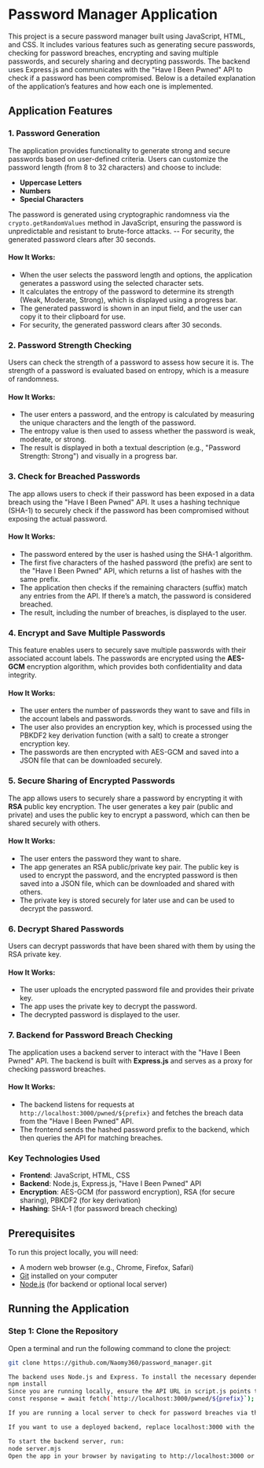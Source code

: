 
# Password Manager Application

This project is a secure password manager built using JavaScript, HTML, and CSS. It includes various features such as generating secure passwords, checking for password breaches, encrypting and saving multiple passwords, and securely sharing and decrypting passwords. The backend uses Express.js and communicates with the "Have I Been Pwned" API to check if a password has been compromised. Below is a detailed explanation of the application’s features and how each one is implemented.

## Application Features

### 1. **Password Generation**

The application provides functionality to generate strong and secure passwords based on user-defined criteria. Users can customize the password length (from 8 to 32 characters) and choose to include:

- **Uppercase Letters**
- **Numbers**
- **Special Characters**

The password is generated using cryptographic randomness via the `crypto.getRandomValues` method in JavaScript, ensuring the password is unpredictable and resistant to brute-force attacks.
-- For security, the generated password clears after 30 seconds.

#### How It Works:
- When the user selects the password length and options, the application generates a password using the selected character sets.
- It calculates the entropy of the password to determine its strength (Weak, Moderate, Strong), which is displayed using a progress bar.
- The generated password is shown in an input field, and the user can copy it to their clipboard for use.
- For security, the generated password clears after 30 seconds.

### 2. **Password Strength Checking**

Users can check the strength of a password to assess how secure it is. The strength of a password is evaluated based on entropy, which is a measure of randomness.

#### How It Works:
- The user enters a password, and the entropy is calculated by measuring the unique characters and the length of the password.
- The entropy value is then used to assess whether the password is weak, moderate, or strong.
- The result is displayed in both a textual description (e.g., "Password Strength: Strong") and visually in a progress bar.

### 3. **Check for Breached Passwords**

The app allows users to check if their password has been exposed in a data breach using the "Have I Been Pwned" API. It uses a hashing technique (SHA-1) to securely check if the password has been compromised without exposing the actual password.

#### How It Works:
- The password entered by the user is hashed using the SHA-1 algorithm.
- The first five characters of the hashed password (the prefix) are sent to the "Have I Been Pwned" API, which returns a list of hashes with the same prefix.
- The application then checks if the remaining characters (suffix) match any entries from the API. If there’s a match, the password is considered breached.
- The result, including the number of breaches, is displayed to the user.

### 4. **Encrypt and Save Multiple Passwords**

This feature enables users to securely save multiple passwords with their associated account labels. The passwords are encrypted using the **AES-GCM** encryption algorithm, which provides both confidentiality and data integrity.

#### How It Works:
- The user enters the number of passwords they want to save and fills in the account labels and passwords.
- The user also provides an encryption key, which is processed using the PBKDF2 key derivation function (with a salt) to create a stronger encryption key.
- The passwords are then encrypted with AES-GCM and saved into a JSON file that can be downloaded securely.

### 5. **Secure Sharing of Encrypted Passwords**

The app allows users to securely share a password by encrypting it with **RSA** public key encryption. The user generates a key pair (public and private) and uses the public key to encrypt a password, which can then be shared securely with others.

#### How It Works:
- The user enters the password they want to share.
- The app generates an RSA public/private key pair. The public key is used to encrypt the password, and the encrypted password is then saved into a JSON file, which can be downloaded and shared with others.
- The private key is stored securely for later use and can be used to decrypt the password.

### 6. **Decrypt Shared Passwords**

Users can decrypt passwords that have been shared with them by using the RSA private key.

#### How It Works:
- The user uploads the encrypted password file and provides their private key.
- The app uses the private key to decrypt the password.
- The decrypted password is displayed to the user.

### 7. **Backend for Password Breach Checking**

The application uses a backend server to interact with the "Have I Been Pwned" API. The backend is built with **Express.js** and serves as a proxy for checking password breaches.

#### How It Works:
- The backend listens for requests at `http://localhost:3000/pwned/${prefix}` and fetches the breach data from the "Have I Been Pwned" API.
- The frontend sends the hashed password prefix to the backend, which then queries the API for matching breaches.

### Key Technologies Used

- **Frontend**: JavaScript, HTML, CSS
- **Backend**: Node.js, Express.js, "Have I Been Pwned" API
- **Encryption**: AES-GCM (for password encryption), RSA (for secure sharing), PBKDF2 (for key derivation)
- **Hashing**: SHA-1 (for password breach checking)



## Prerequisites

To run this project locally, you will need:

- A modern web browser (e.g., Chrome, Firefox, Safari)
- [Git](https://git-scm.com/downloads) installed on your computer
- [Node.js](https://nodejs.org/) (for backend or optional local server)

## Running the Application

### Step 1: Clone the Repository

Open a terminal and run the following command to clone the project:

```bash
git clone https://github.com/Naomy360/password_manager.git

The backend uses Node.js and Express. To install the necessary dependencies, run:
npm install
Since you are running locally, ensure the API URL in script.js points to your local server. Look for the following line in script.js:
const response = await fetch(`http://localhost:3000/pwned/${prefix}`);

If you are running a local server to check for password breaches via the "Have I Been Pwned" API, leave it as http://localhost:3000/pwned/${prefix}.

If you want to use a deployed backend, replace localhost:3000 with the appropriate URL for your deployed API

To start the backend server, run:
node server.mjs
Open the app in your browser by navigating to http://localhost:3000 or just open index.html directly.




